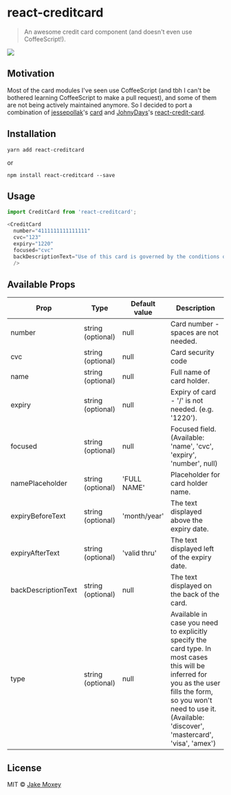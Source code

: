 # react-creditcard

> An awesome credit card component (and doesn't even use CoffeeScript!).

![](http://imgur.com/vZEieRx)

## Motivation

Most of the card modules I've seen use CoffeeScript (and tbh I can't be bothered learning CoffeeScript to make a pull request), and some of them are not being actively maintained anymore.
So I decided to port a combination of [jessepollak](https://github.com/jessepollak)'s [card](https://github.com/jessepollak/card) and [JohnyDays](https://github.com/JohnyDays)'s [react-credit-card](https://github.com/JohnyDays/react-credit-card).

## Installation

`yarn add react-creditcard`

or

`npm install react-creditcard --save`

## Usage

```javascript
import CreditCard from 'react-creditcard';

<CreditCard
  number="4111111111111111"
  cvc="123"
  expiry="1220"
  focused="cvc"
  backDescriptionText="Use of this card is governed by the conditions of use. You must not disclose your PIN to anyone."
  />
```

## Available Props

<table>
<thead><tr><th>Prop</th><th>Type</th><th>Default value</th><th>Description</th></tr></thead>
<tbody>
  <tr><td>  number </td><td>string (optional)</td><td>null</td> <td>Card number - spaces are not needed.</td></tr>
  <tr><td>  cvc  </td><td>string (optional)</td><td>null</td> <td>Card security code</td></tr>
  <tr><td>  name  </td> <td>string (optional)</td><td>null</td> <td>Full name of card holder.</td></tr>
  <tr><td>  expiry  </td> <td>string (optional)</td><td>null</td> <td>Expiry of card - '/' is not needed. (e.g. '1220').</td></tr>
  <tr><td>  focused  </td> <td>string (optional)</td><td>null</td> <td>Focused field. (Available: 'name', 'cvc', 'expiry', 'number', null)</td></tr>
  <tr><td>  namePlaceholder  </td> <td>string (optional)</td><td>'FULL NAME'</td> <td>Placeholder for card holder name.</td></tr>
  <tr><td>  expiryBeforeText  </td> <td>string (optional)</td><td>'month/year'</td> <td>The text displayed above the expiry date.</td></tr>
  <tr><td>  expiryAfterText  </td> <td>string (optional)</td><td>'valid thru'</td> <td>The text displayed left of the expiry date.</td></tr>
  <tr><td>  backDescriptionText  </td> <td>string (optional)</td><td>null</td> <td>The text displayed on the back of the card.</td></tr>
  <tr><td>  type  </td> <td>string (optional)</td><td>null</td> <td>Available in case you need to explicitly specify the card type. In most cases this will be inferred for you as the user fills the form, so you won't need to use it. (Available: 'discover', 'mastercard', 'visa', 'amex')</td></tr>
</tbody>
</table>

## License

MIT © [Jake Moxey](https://github.com/jxom)
